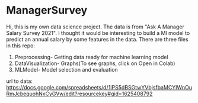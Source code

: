 # ManagerSurvey
Hi, this is my own data science project. The data is from "Ask A Manager Salary Survey 2021". I thought it would be interesting to build a Ml model to predict an annual salary by some features in the data.
There are three files in this repo:
1. Preprocessing- Getting data ready for machine learning model
2. DataVisualization- Graphs(To see graphs, click on Open in Colab)
3. MLModel- Model selection and evaluation

url to data: https://docs.google.com/spreadsheets/d/1IPS5dBSGtwYVbjsfbaMCYIWnOuRmJcbequohNxCyGVw/edit?resourcekey#gid=1625408792
